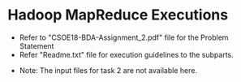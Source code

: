 # Hadoop MapReduce Executions
* Refer to "CSOE18-BDA-Assignment_2.pdf" file for the Problem Statement
* Refer "Readme.txt" file for execution guidelines to the subparts.
- Note: The input files for task 2 are not available here.
